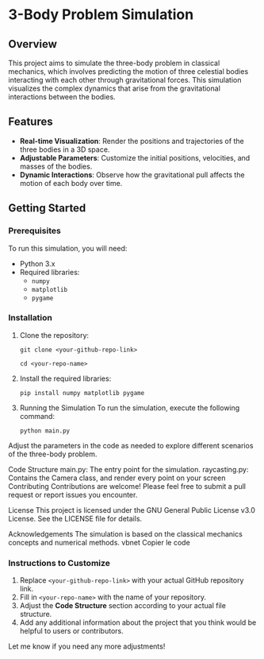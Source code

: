# 3-Body Problem Simulation

## Overview

This project aims to simulate the three-body problem in classical mechanics, which involves predicting the motion of three celestial bodies interacting with each other through gravitational forces. This simulation visualizes the complex dynamics that arise from the gravitational interactions between the bodies.

## Features

- **Real-time Visualization**: Render the positions and trajectories of the three bodies in a 3D space.
- **Adjustable Parameters**: Customize the initial positions, velocities, and masses of the bodies.
- **Dynamic Interactions**: Observe how the gravitational pull affects the motion of each body over time.

## Getting Started

### Prerequisites

To run this simulation, you will need:

- Python 3.x
- Required libraries:
  - `numpy`
  - `matplotlib`
  - `pygame`

### Installation

1. Clone the repository:
   
   `git clone <your-github-repo-link>`
   
   `cd <your-repo-name>`
   
2. Install the required libraries:
   
   `pip install numpy matplotlib pygame`
   
3. Running the Simulation
   To run the simulation, execute the following command:
   
   `python main.py`
   
Adjust the parameters in the code as needed to explore different scenarios of the three-body problem.

Code Structure
main.py: The entry point for the simulation.
raycasting.py: Contains the Camera class, and render every point on your screen
Contributing
Contributions are welcome! Please feel free to submit a pull request or report issues you encounter.

License
This project is licensed under the GNU General Public License v3.0 License. See the LICENSE file for details.

Acknowledgements
The simulation is based on the classical mechanics concepts and numerical methods.
vbnet
Copier le code

### Instructions to Customize
1. Replace `<your-github-repo-link>` with your actual GitHub repository link.
2. Fill in `<your-repo-name>` with the name of your repository.
3. Adjust the **Code Structure** section according to your actual file structure.
4. Add any additional information about the project that you think would be helpful to users or contributors.

Let me know if you need any more adjustments!
